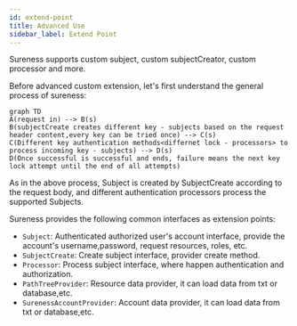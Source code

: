 ```yaml
---
id: extend-point  
title: Advanced Use  
sidebar_label: Extend Point  
---
```


Sureness supports custom subject, custom subjectCreator, custom processor and more.

Before advanced custom extension, let's first understand the general process of sureness:

```mermaid
graph TD
A(request in) --> B(s)
B(subjectCreate creates different key - subjects based on the request header content,every key can be tried once) --> C(s)
C(Different key authentication methods<differnet lock - processors> to process incoming key - subjects) --> D(s)
D(Once successful is successful and ends, failure means the next key lock attempt until the end of all attempts)
```

As in the above process, Subject is created by SubjectCreate according to the request body, and different authentication processors process the supported Subjects.

Sureness provides the following common interfaces as extension points:

- `Subject`: Authenticated authorized  user's account interface, provide the account's username,password, request resources, roles, etc.  
- `SubjectCreate`: Create subject interface, provider create method.    
- `Processor`: Process subject interface, where happen authentication and authorization.   
- `PathTreeProvider`: Resource data provider, it can load data from txt or database,etc.  
- `SurenessAccountProvider`: Account data provider, it can load data from txt or database,etc.     

